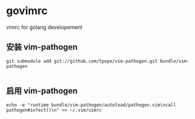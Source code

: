govimrc
=======

vimrc for golang developement

## 安装 vim-pathogen  
```  
git submodule add git://github.com/tpope/vim-pathogen.git bundle/vim-pathogen
  
```

## 启用 vim-pathogen  
```
echo -e "runtime bundle/vim-pathogen/autoload/pathogen.vim\ncall pathogen#infect()\n" >> ~/.vim/vimrc
```
 
